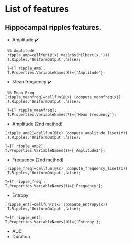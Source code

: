 # List of features

## Hippocampal ripples features.
- Amplitude :heavy_check_mark:
```
 %% Amplitude
 ripple_amp=cellfun(@(x) max(abs(hilbert(x.'))) ,T.Ripples,'UniformOutput',false);

 T=[T ripple_amp];
 T.Properties.VariableNames(6)={'Amplitude'};
 ```
- Mean frequency :heavy_check_mark:
```
 %% Mean Freq
[ripple_meanfreq]=cellfun(@(x) (compute_meanfreq(x)) ,T.Ripples,'UniformOutput',false);

 T=[T ripple_meanfreq];
 T.Properties.VariableNames(7)={'Mean frequency'};
 ```
- Amplitude (2nd method)
```
[ripple_amp2]=cellfun(@(x) (compute_amplitude_liset(x)) ,T.Ripples,'UniformOutput',false);

T=[T ripple_amp2];
T.Properties.VariableNames(8)={'Amplitude2'};
```
- Frequency (2nd method)
```
[ripple_freq]=cellfun(@(x) (compute_frequency_liset(x)) ,T.Ripples,'UniformOutput',false);

T=[T ripple_freq];
T.Properties.VariableNames(9)={'Frequency'};
```
- Entropy
```
[ripple_ent]=cellfun(@(x) (compute_entropy(x)) ,T.Ripples,'UniformOutput',false);

T=[T ripple_ent];
T.Properties.VariableNames(10)={'Entropy'};
```
- AUC
- Duration
